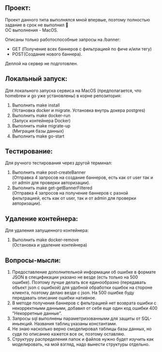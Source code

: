 ## Проект:

Проект данного типа выполнялся мной впервые, поэтому полностью задание в срок не выполнил 🙂  
ОС выполнения - MacOS.  

Описаны только работоспособные запросы на /banner:
- GET (Получение всех баннеров c фильтрацией по фиче и/или тегу)
- POST(Создание нового баннера).  

Деплой на сервер не подготовлен.  

## Локальный запуск:

Для локального запуска сервиса на MacOS (предполагается, что homebrew и go уже установлены) в корне репозитория:
1. Выполнить make install  
(Установка docker и migrate. Установка внутрь докера postgres)
2. Выполнить make docker-run  
(Запуск контейнера Docker)
3. Выполнить make migrate-up  
(Миграция базы данных)
4. Выполнить make go-start  

## Тестирование:

Для ручного тестирования через другой терминал:
1. Выполнить make post-createBanner  
(Отправка 4 запросов на создание баннеров, есть как от user так и от admin для проверки авторизации).
2. Выполнить make get-getBannerFiltered  
(Отправка 4 запросов на получение баннеров с разной фильтрацией, есть как от user, так и от admin для проверки авторизации).

## Удаление контейнера:

Для удаления запущенного контейнера:
1. Выполнить make docker-remove  
(Остановка и удаление контейнера)

## Вопросы-мысли:

1. Предоставление дополнительной информации об ошибке в формате JSON в спецификации указано не везде (есть только на 500 ошибке). Поэтому лучше делать все единообразно (передавать объект json с ошибкой) для удобной обработки ошибок на стороне клиента, поэтому делаю везде с json. На 500 ошибке буду передавать описание ошибки нативное.
2. В методе получения баннеров с фильтрацией нет возврата ошибки с некорректными данными, добавил от себя еще один код ошибки 400 "Некорретные данные".
3. Запросы sql выполнены параметризованными для защиты от SQL-иньекций. Названия таблиц указаны константами.
4. Не знаю насколько верно смоделировал таблицы базы данных, но судя по описанию кажется все ок, поэтому оставляю.
5. Структуру распределения папок и файлов нужно будет изучить как моделировать, на мой взгляд, надо вынести структуры отдельно.